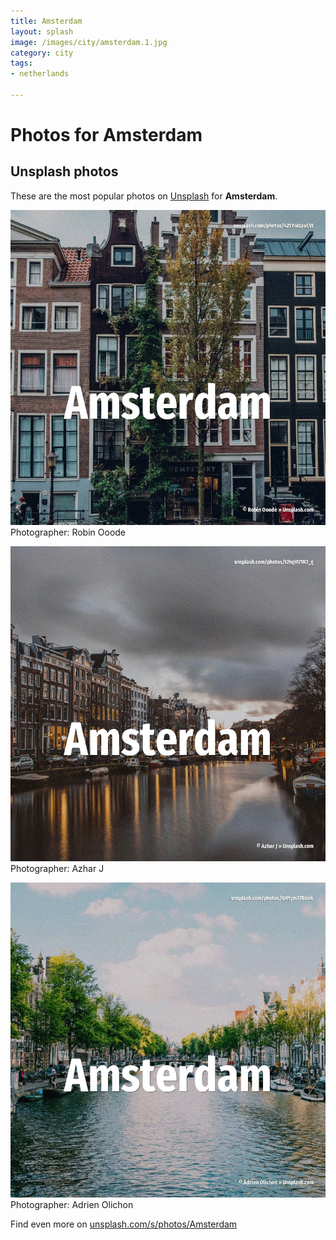 ```yaml
---
title: Amsterdam
layout: splash
image: /images/city/amsterdam.1.jpg
category: city
tags:
- netherlands

---
```

# Photos for Amsterdam
 
## Unsplash photos
These are the most popular photos on [Unsplash](https://unsplash.com) for **Amsterdam**.
 
![Amsterdam](/images/city/amsterdam.1.jpg)
Photographer:  Robin Ooode
 
![Amsterdam](/images/city/amsterdam.2.jpg)
Photographer:  Azhar J
 
![Amsterdam](/images/city/amsterdam.3.jpg)
Photographer:  Adrien Olichon
 
Find even more on [unsplash.com/s/photos/Amsterdam](https://unsplash.com/s/photos/Amsterdam)
 
